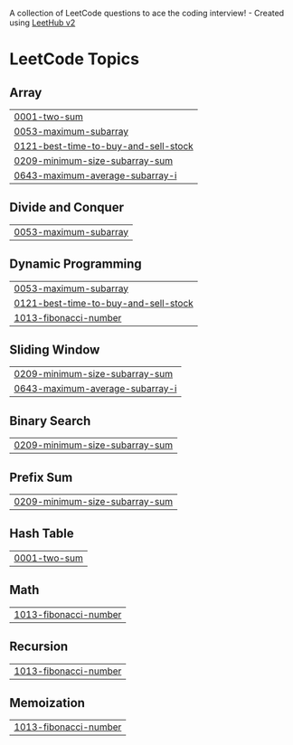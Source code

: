 A collection of LeetCode questions to ace the coding interview! - Created using [LeetHub v2](https://github.com/arunbhardwaj/LeetHub-2.0)
<!---LeetCode Topics Start-->
# LeetCode Topics
## Array
|  |
| ------- |
| [0001-two-sum](https://github.com/yaswanthi243/leetcode/tree/master/0001-two-sum) |
| [0053-maximum-subarray](https://github.com/yaswanthi243/leetcode/tree/master/0053-maximum-subarray) |
| [0121-best-time-to-buy-and-sell-stock](https://github.com/yaswanthi243/leetcode/tree/master/0121-best-time-to-buy-and-sell-stock) |
| [0209-minimum-size-subarray-sum](https://github.com/yaswanthi243/leetcode/tree/master/0209-minimum-size-subarray-sum) |
| [0643-maximum-average-subarray-i](https://github.com/yaswanthi243/leetcode/tree/master/0643-maximum-average-subarray-i) |
## Divide and Conquer
|  |
| ------- |
| [0053-maximum-subarray](https://github.com/yaswanthi243/leetcode/tree/master/0053-maximum-subarray) |
## Dynamic Programming
|  |
| ------- |
| [0053-maximum-subarray](https://github.com/yaswanthi243/leetcode/tree/master/0053-maximum-subarray) |
| [0121-best-time-to-buy-and-sell-stock](https://github.com/yaswanthi243/leetcode/tree/master/0121-best-time-to-buy-and-sell-stock) |
| [1013-fibonacci-number](https://github.com/yaswanthi243/leetcode/tree/master/1013-fibonacci-number) |
## Sliding Window
|  |
| ------- |
| [0209-minimum-size-subarray-sum](https://github.com/yaswanthi243/leetcode/tree/master/0209-minimum-size-subarray-sum) |
| [0643-maximum-average-subarray-i](https://github.com/yaswanthi243/leetcode/tree/master/0643-maximum-average-subarray-i) |
## Binary Search
|  |
| ------- |
| [0209-minimum-size-subarray-sum](https://github.com/yaswanthi243/leetcode/tree/master/0209-minimum-size-subarray-sum) |
## Prefix Sum
|  |
| ------- |
| [0209-minimum-size-subarray-sum](https://github.com/yaswanthi243/leetcode/tree/master/0209-minimum-size-subarray-sum) |
## Hash Table
|  |
| ------- |
| [0001-two-sum](https://github.com/yaswanthi243/leetcode/tree/master/0001-two-sum) |
## Math
|  |
| ------- |
| [1013-fibonacci-number](https://github.com/yaswanthi243/leetcode/tree/master/1013-fibonacci-number) |
## Recursion
|  |
| ------- |
| [1013-fibonacci-number](https://github.com/yaswanthi243/leetcode/tree/master/1013-fibonacci-number) |
## Memoization
|  |
| ------- |
| [1013-fibonacci-number](https://github.com/yaswanthi243/leetcode/tree/master/1013-fibonacci-number) |
<!---LeetCode Topics End-->